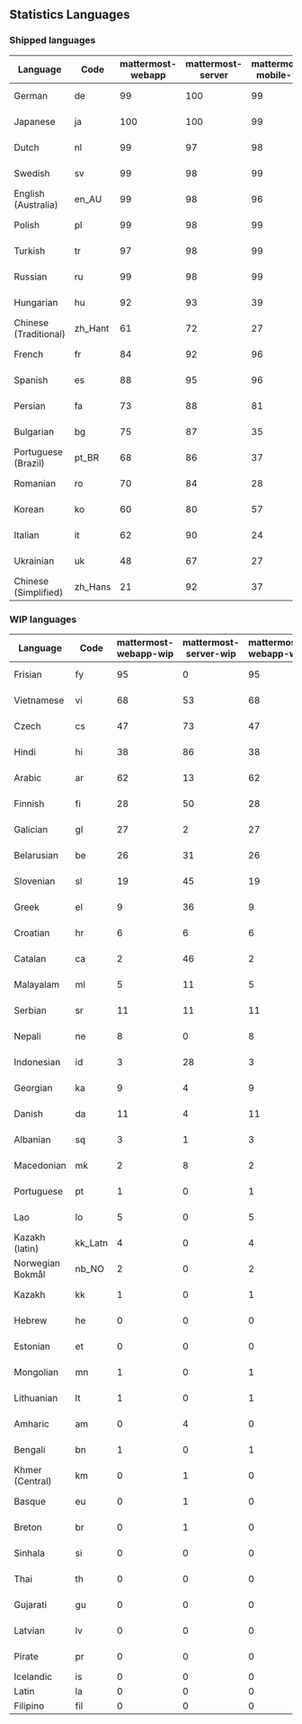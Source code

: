 ## Statistics Languages ##
###  Shipped languages  ###
|Language|Code|mattermost-webapp|mattermost-server|mattermost-mobile-v2|mattermost-desktop|focalboard-webapp|playbooks-webapp|Total|Last Modified|
|---|---|---|---|---|---|---|---|---|---|
|German|de| 99| 100| 99| 100| 100| 100| 99|2023-01-29T15:10:45.232507Z|
|Japanese|ja| 100| 100| 99| 100| 100| 100| 99|2023-01-29T15:10:45.416636Z|
|Dutch|nl| 99| 97| 98| 100| 99| 100| 99|2023-01-29T15:33:37.828128Z|
|Swedish|sv| 99| 98| 99| 100| 100| 100| 99|2023-01-29T15:10:45.565249Z|
|English (Australia)|en_AU| 99| 98| 96| 100| 100| 99| 99|2023-01-29T15:10:45.261064Z|
|Polish|pl| 99| 98| 99| 100| 100| 99| 98|2023-01-29T15:10:45.487313Z|
|Turkish|tr| 97| 98| 99| 100| 100| 100| 98|2023-01-29T15:10:45.645909Z|
|Russian|ru| 99| 98| 99| 100| 69| 59| 96|2023-01-29T15:10:45.546063Z|
|Hungarian|hu| 92| 93| 39| 100| 92| 82| 88|2023-01-29T15:10:45.375418Z|
|Chinese (Traditional)|zh_Hant| 61| 72| 27| 0| 92| 0| 88|2023-01-29T15:10:45.622902Z|
|French|fr| 84| 92| 96| 83| 87| 22| 84|2023-01-29T15:10:45.352566Z|
|Spanish|es| 88| 95| 96| 98| 33| 0| 84|2023-01-29T15:10:45.293166Z|
|Persian|fa| 73| 88| 81| 88| 27| 1| 73|2023-01-29T17:37:38.100541Z|
|Bulgarian|bg| 75| 87| 35| 0| 0| 0| 73|2023-01-29T15:10:45.208785Z|
|Portuguese (Brazil)|pt_BR| 68| 86| 37| 44| 89| 0| 72|2023-01-29T15:10:45.508215Z|
|Romanian|ro| 70| 84| 28| 0| 0| 0| 68|2023-01-29T15:10:45.525674Z|
|Korean|ko| 60| 80| 57| 97| 92| 6| 66|2023-01-29T15:10:45.444095Z|
|Italian|it| 62| 90| 24| 5| 64| 0| 64|2023-01-29T15:10:45.396081Z|
|Ukrainian|uk| 48| 67| 27| 67| 9| 0| 52|2023-01-29T15:10:45.582852Z|
|Chinese (Simplified)|zh_Hans| 21| 92| 37| 14| 63| 0| 44|2023-01-29T15:10:45.603348Z|
###  WIP languages  ###
|Language|Code|mattermost-webapp-wip|mattermost-server-wip|mattermost-webapp-wip|Total|Last Modified|
|---|---|---|---|---|---|--|
|Frisian|fy| 95| 0| 95| 63|2023-01-28T03:28:01.570058Z|
|Vietnamese|vi| 68| 53| 68| 59|2023-01-28T03:32:12.224405Z|
|Czech|cs| 47| 73| 47| 56|2023-01-28T03:26:58.631699Z|
|Hindi|hi| 38| 86| 38| 50|2023-01-28T03:28:37.262552Z|
|Arabic|ar| 62| 13| 62| 44|2023-01-28T03:26:13.108164Z|
|Finnish|fi| 28| 50| 28| 35|2023-01-28T03:27:43.338061Z|
|Galician|gl| 27| 2| 27| 32|2023-01-28T03:28:10.743345Z|
|Belarusian|be| 26| 31| 26| 27|2023-01-28T03:26:22.659517Z|
|Slovenian|sl| 19| 45| 19| 24|2023-01-28T03:31:36.696653Z|
|Greek|el| 9| 36| 9| 22|2023-01-23T11:30:04.120446Z|
|Croatian|hr| 6| 6| 6| 17|2023-01-24T22:55:08.497943Z|
|Catalan|ca| 2| 46| 2| 14|2023-01-20T12:30:20.847866Z|
|Malayalam|ml| 5| 11| 5| 13|2023-01-20T12:30:29.426169Z|
|Serbian|sr| 11| 11| 11| 13|2023-01-28T03:31:54.116801Z|
|Nepali|ne| 8| 0| 8| 11|2023-01-23T11:32:35.863162Z|
|Indonesian|id| 3| 28| 3| 11|2023-01-20T12:30:26.132977Z|
|Georgian|ka| 9| 4| 9| 8|2023-01-20T12:30:27.511376Z|
|Danish|da| 11| 4| 11| 8|2023-01-28T03:27:07.850420Z|
|Albanian|sq| 3| 1| 3| 8|2023-01-23T11:33:06.934782Z|
|Macedonian|mk| 2| 8| 2| 5|2023-01-28T23:59:23.342679Z|
|Portuguese|pt| 1| 0| 1| 4|2023-01-20T18:36:41.305583Z|
|Lao|lo| 5| 0| 5| 3|2023-01-28T03:29:57.636840Z|
|Kazakh (latin)|kk_Latn| 4| 0| 4| 3|2023-01-09T16:04:40.142668Z|
|Norwegian Bokmål|nb_NO| 2| 0| 2| 2|2023-01-20T12:30:29.978200Z|
|Kazakh|kk| 1| 0| 1| 2|2023-01-20T12:30:28.434837Z|
|Hebrew|he| 0| 0| 0| 1|2023-01-20T12:30:24.610278Z|
|Estonian|et| 0| 0| 0| 1|2022-06-16T11:17:55.844464Z|
|Mongolian|mn| 1| 0| 1| 1|2022-07-12T00:07:39.334203Z|
|Lithuanian|lt| 1| 0| 1| 1|2022-12-17T23:24:09.234041Z|
|Amharic|am| 0| 4| 0| 1|2020-07-04T19:22:35.416407Z|
|Bengali|bn| 1| 0| 1| 1|2022-06-18T00:07:36.707192Z|
|Khmer (Central)|km| 0| 1| 0| 0|2022-05-06T14:27:58.323957Z|
|Basque|eu| 0| 1| 0| 0|2021-06-22T14:46:44.626603Z|
|Breton|br| 0| 1| 0| 0|2022-10-20T14:33:30.929526Z|
|Sinhala|si| 0| 0| 0| 0|2022-10-24T11:26:43.423982Z|
|Thai|th| 0| 0| 0| 0|2022-05-03T14:48:59.991556Z|
|Gujarati|gu| 0| 0| 0| 0|2021-09-27T12:12:04.194601Z|
|Latvian|lv| 0| 0| 0| 0|2022-12-17T23:24:22.390841Z|
|Pirate|pr| 0| 0| 0| 0|2022-06-28T08:46:29.046651Z|
|Icelandic|is| 0| 0| 0| 0||
|Latin|la| 0| 0| 0| 0||
|Filipino|fil| 0| 0| 0| 0||
